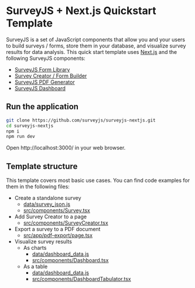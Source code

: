 # SurveyJS + Next.js Quickstart Template 

SurveyJS is a set of JavaScript components that allow you and your users to build surveys / forms, store them in your database, and visualize survey results for data analysis. This quick start template uses [Next.js](https://nextjs.org/) and the following SurveyJS components:

- [SurveyJS Form Library](https://surveyjs.io/form-library/documentation/overview)
- [Survey Creator / Form Builder](https://surveyjs.io/survey-creator/documentation/overview)
- [SurveyJS PDF Generator](https://surveyjs.io/pdf-generator/documentation/overview)
- [SurveyJS Dashboard](https://surveyjs.io/dashboard/documentation/overview)

## Run the application

```bash
git clone https://github.com/surveyjs/surveyjs-nextjs.git
cd surveyjs-nextjs
npm i
npm run dev
```

Open http://localhost:3000/ in your web browser.

## Template structure

This template covers most basic use cases. You can find code examples for them in the following files:

- Create a standalone survey
  - [data/survey_json.js](data/survey_json.js)
  - [src/components/Survey.tsx](src/components/Survey.tsx)
- Add Survey Creator to a page
  - [src/components/SurveyCreator.tsx](src/components/SurveyCreator.tsx)
- Export a survey to a PDF document
  - [src/app/pdf-export/page.tsx](src/app/pdf-export/page.tsx)
- Visualize survey results
  - As charts
    - [data/dashboard_data.js](data/dashboard_data.js)
    - [src/components/Dashboard.tsx](src/components/Dashboard.tsx)
  - As a table
    - [data/dashboard_data.js](data/dashboard_data.js)
    - [src/components/DashboardTabulator.tsx](src/components/DashboardTabulator.tsx)